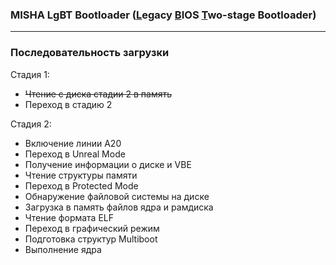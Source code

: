 ### MISHA LgBT Bootloader (<u>L</u>e<u>g</u>acy <u>B</u>IOS <u>T</u>wo-stage Bootloader)

-------

### Последовательность загрузки

Стадия 1:
 - <s>Чтение с диска стадии 2 в память</s>
 - Переход в стадию 2

Стадия 2:
 - Включение линии A20
 - Переход в Unreal Mode
 - Получение информации о диске и VBE
 - Чтение структуры памяти
 - Переход в Protected Mode
 - Обнаружение файловой системы на диске
 - Загрузка в память файлов ядра и рамдиска
 - Чтение формата ELF
 - Переход в графический режим
 - Подготовка структур Multiboot
 - Выполнение ядра